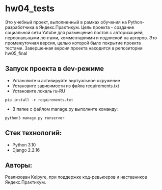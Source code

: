 # hw04_tests

Это учебный проект, выполненный в рамках обучения на Python-разработчика в Яндекс.Практикум.
Цель проекта - создание cоциальной сети Yatube для размещения постов с авторизацией, персональными лентами, комментариями и подпиской на авторов. Это промежуточная версия, целью которой было покрытие проекта тестами. Завершенная версия проекта находится в репозитории hw05_final

## Запуск проекта в dev-режиме
- Установите и активируйте виртуальное окружение
- Установите зависимости из файла requirements.txt
- Установите локаль ru-RU
```
pip install -r requirements.txt
``` 
- В папке с файлом manage.py выполните команду:
```
python3 manage.py runserver
```

## Стек технологий:
- Python 3.10
- Django 2.2.16

## Авторы:
Реализован Kelpyre, при поддержке код-ревьюеров и наставников Яндекс.Практикум.
